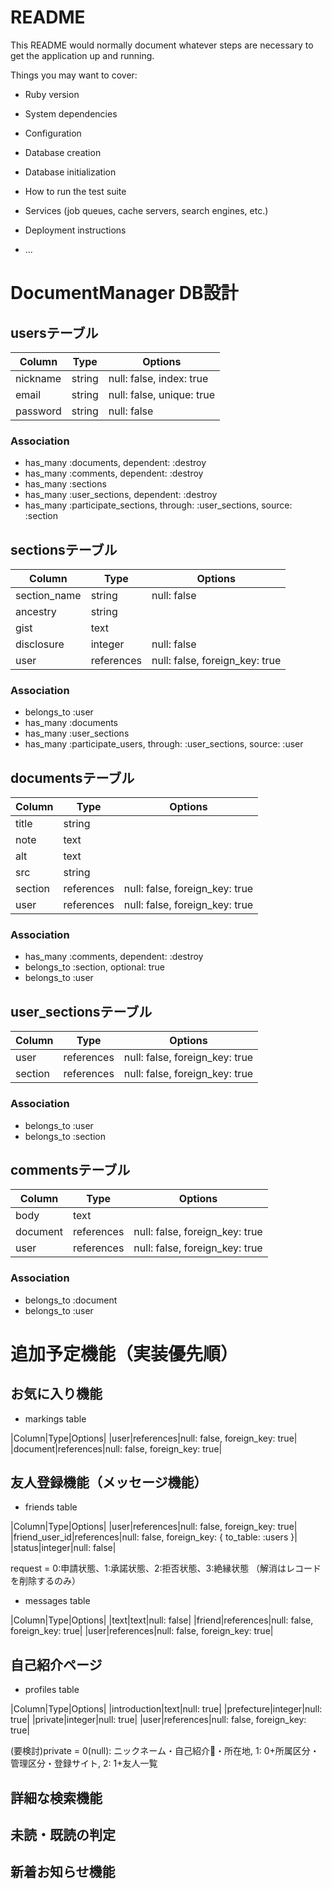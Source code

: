 # README

This README would normally document whatever steps are necessary to get the
application up and running.

Things you may want to cover:

* Ruby version

* System dependencies

* Configuration

* Database creation

* Database initialization

* How to run the test suite

* Services (job queues, cache servers, search engines, etc.)

* Deployment instructions

* ...

# DocumentManager DB設計

## usersテーブル

|Column|Type|Options|
|------|----|-------|
|nickname|string|null: false, index: true|
|email|string|null: false, unique: true|
|password|string|null: false|

### Association
- has_many :documents, dependent: :destroy
- has_many :comments, dependent: :destroy
- has_many :sections
- has_many :user_sections, dependent: :destroy
- has_many :participate_sections, through: :user_sections, source: :section

## sectionsテーブル

|Column|Type|Options|
|------|----|-------|
|section_name|string|null: false|
|ancestry|string||
|gist|text||
|disclosure|integer|null: false|
|user|references|null: false, foreign_key: true|

### Association
- belongs_to :user
- has_many :documents
- has_many :user_sections
- has_many :participate_users, through: :user_sections, source: :user

## documentsテーブル

|Column|Type|Options|
|------|----|-------|
|title|string||
|note|text||
|alt|text||
|src|string||
|section|references|null: false, foreign_key: true|
|user|references|null: false, foreign_key: true|

### Association
- has_many :comments, dependent: :destroy
- belongs_to :section, optional: true
- belongs_to :user

## user_sectionsテーブル

|Column|Type|Options|
|------|----|-------|
|user|references|null: false, foreign_key: true|
|section|references|null: false, foreign_key: true|

### Association
- belongs_to :user
- belongs_to :section

## commentsテーブル

|Column|Type|Options|
|------|----|-------|
|body|text||
|document|references|null: false, foreign_key: true|
|user|references|null: false, foreign_key: true|

### Association
- belongs_to :document
- belongs_to :user


# 追加予定機能（実装優先順）

## お気に入り機能
- markings table

|Column|Type|Options|
|user|references|null: false, foreign_key: true|
|document|references|null: false, foreign_key: true|

## 友人登録機能（メッセージ機能）
- friends table

|Column|Type|Options|
|user|references|null: false, foreign_key: true|
|friend_user_id|references|null: false, foreign_key: { to_table: :users }|
|status|integer|null: false|

request = 0:申請状態、1:承諾状態、2:拒否状態、3:絶縁状態
（解消はレコードを削除するのみ）

- messages table

|Column|Type|Options|
|text|text|null: false|
|friend|references|null: false, foreign_key: true|
|user|references|null: false, foreign_key: true|

## 自己紹介ページ
- profiles table

|Column|Type|Options|
|introduction|text|null: true|
|prefecture|integer|null: true|
|private|integer|null: true|
|user|references|null: false, foreign_key: true|

(要検討)private = 0(null): ニックネーム・自己紹介・所在地, 1: 0+所属区分・管理区分・登録サイト, 2: 1+友人一覧

## 詳細な検索機能
## 未読・既読の判定
## 新着お知らせ機能
